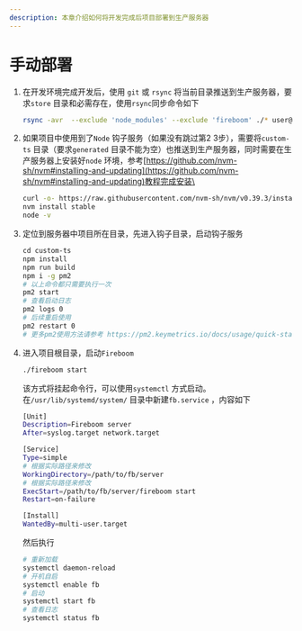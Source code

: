 ```yaml
---
description: 本章介绍如何将开发完成后项目部署到生产服务器
---
```


# 手动部署

1. 在开发环境完成开发后，使用 `git` 或 `rsync` 将当前目录推送到生产服务器，要求`store` 目录和必需存在，使用`rsync`同步命令如下

    ```bash
    rsync -avr  --exclude 'node_modules' --exclude 'fireboom' ./* user@server.ip:/path/to/publish
    ```

2. 如果项目中使用到了`Node` 钩子服务（如果没有跳过第2 3步），需要将`custom-ts` 目录（要求`generated` 目录不能为空）也推送到生产服务器，同时需要在生产服务器上安装好`node` 环境，参考[https://github.com/nvm-sh/nvm#installing-and-updating](https://github.com/nvm-sh/nvm#installing-and-updating)教程完成安装\

    ```bash
    ‌curl -o- https://raw.githubusercontent.com/nvm-sh/nvm/v0.39.3/install.sh | bash
    nvm install stable
    node -v
    ```

3. 定位到服务器中项目所在目录，先进入钩子目录，启动钩子服务

    ```bash
    ‌cd custom-ts
    npm install
    npm run build
    npm i -g pm2
    # 以上命令都只需要执行一次
    pm2 start
    # 查看启动日志
    pm2 logs 0
    # 后续重启使用
    pm2 restart 0
    # 更多pm2使用方法请参考 https://pm2.keymetrics.io/docs/usage/quick-start/
    ```

4. 进入项目根目录，启动`Fireboom`


    ```bash
    ‌./fireboom start
    ```

    该方式将挂起命令行，可以使用`systemctl` 方式启动。在`/usr/lib/systemd/system/` 目录中新建`fb.service` ，内容如下

    ```sh
    ‌[Unit]
    Description=Fireboom server
    After=syslog.target network.target

    [Service]
    Type=simple
    # 根据实际路径来修改
    WorkingDirectory=/path/to/fb/server
    # 根据实际路径来修改
    ExecStart=/path/to/fb/server/fireboom start
    Restart=on-failure

    [Install]
    WantedBy=multi-user.target
    ```

    然后执行

    ```sh
    # 重新加载
    systemctl daemon-reload
    # 开机自启
    systemctl enable fb
    # 启动
    systemctl start fb
    # 查看日志
    systemctl status fb
    ```
